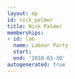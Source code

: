 ```yaml
---
layout: mp
id: nick_palmer
title: Nick Palmer
memberships:
- id: lab
  name: Labour Party
  start: 
  end: '2010-03-30'
autogenerated: true
---
```

